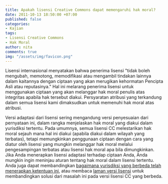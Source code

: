```yaml
---
title: Apakah lisensi Creative Commons dapat memengaruhi hak moral?
date: 2011-10-13 18:50:00 +07:00
published: false
categories:
- Kajian
tags:
- Lisensi Creative Commons
- Hak Moral
author: nita
comments: true
img: "/assets/img/favicon.png"
---
```


Lisensi internasional menyatakan bahwa penerima lisensi "tidak boleh mengubah, memotong, memodifikasi atau mengambil tindakan lainnya dalam kaitannya dengan ciptaan yang akan merugikan kehormatan Pencipta Asli atau reputasinya." Hal ini melarang penerima lisensi untuk menggunakan ciptaan yang akan melanggar hak moral penulis atas integritas apabila hak tersebut diakui. Persyaratan atribusi yang terkandung dalam semua lisensi kami dimaksudkan untuk memenuhi hak moral atas atribusi.

Versi adaptasi dari lisensi sering mengandung versi penyesuaian dari pernyataan ini, dalam rangka menjelaskan hak moral yang diakui dalam yurisdiksi tertentu. Pada umumnya, semua lisensi CC melestarikan hak moral sejauh mana hal ini diakui (apabila diakui dalam wilayah yang terbatas), tetapi memungkinkan penggunaan ciptaan dengan cara yang diatur oleh lisensi yang mungkin melanggar hak moral melalui pengesampingan terbatas atau lisensi hak moral apa bila dimungkinkan. Jika Anda menerapkan lisensi adaptasi terhadap ciptaan Anda, Anda mungkin ingin meninjau aturan tentang hak moral dalam lisensi tertentu. Anda juga dapat membandingkan [bagaimana yurisdiksi yang berbeda telah menerapkan ketentuan ini](http://wiki.creativecommons.org/Jurisdiction_Database), atau membaca [laman versi lisensi](http://creativecommons.or.id/faq/#Apakah_lisensi_Creative_Commons_dapat_memengaruhi_hak_moral_saya.3F) untuk membandingkan solusi dari masalah ini pada versi lisensi CC yang berbeda.

